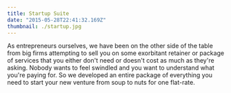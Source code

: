 ```yaml
---
title: Startup Suite
date: "2015-05-28T22:41:32.169Z"
thumbnail: ./startup.jpg
---
```


As entrepreneurs ourselves, we have been on the other side of the table from big firms attempting to sell you on some exorbitant retainer or package of services that you either don't need or doesn't cost as much as they're asking. Nobody wants to feel swindled and you want to understand what you're paying for. So we developed an entire package of everything you need to start your new venture from soup to nuts for one flat-rate.
